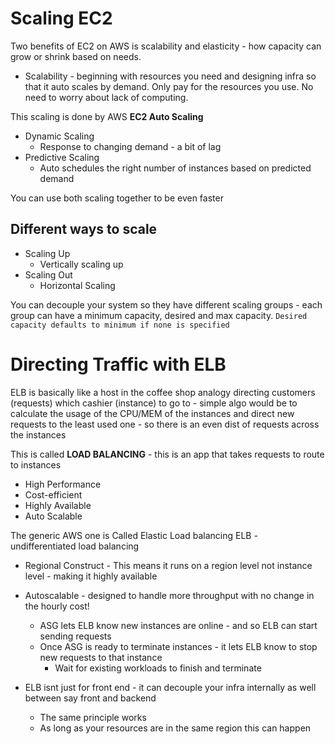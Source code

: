 # Scaling EC2

Two benefits of EC2 on AWS is scalability and elasticity - how capacity can grow or shrink based on needs.

* Scalability - beginning with resources you need and designing infra so that it auto scales by demand. Only pay for 
the resources you use. No need to worry about lack of computing. 

This scaling is done by AWS **EC2 Auto Scaling**
* Dynamic Scaling
  * Response to changing demand - a bit of lag
* Predictive Scaling
  * Auto schedules the right number of instances based on predicted demand

You can use both scaling together to be even faster

## Different ways to scale
* Scaling Up
  * Vertically scaling up 
* Scaling Out
  * Horizontal Scaling

You can decouple your system so they have different scaling groups - each group can have a minimum capacity, desired
and max capacity. `Desired capacity defaults to minimum if none is specified`



# Directing Traffic with ELB

ELB is basically like a host in the coffee shop analogy directing customers (requests) which cashier (instance) to go 
to - simple algo would be to calculate the usage of the CPU/MEM of the instances and direct new requests to the least 
used one - so there is an even dist of requests across the instances 

This is called **LOAD BALANCING** - this is an app that takes requests to route to instances 
* High Performance
* Cost-efficient
* Highly Available
* Auto Scalable

The generic AWS one is Called Elastic Load balancing ELB - undifferentiated load balancing
* Regional Construct - This means it runs on a region level not instance level - making it highly available
* Autoscalable - designed to handle more throughput with no change in the hourly cost! 
  * ASG lets ELB know new instances are online - and so ELB can start sending requests 
  * Once ASG is ready to terminate instances - it lets ELB know to stop new requests to that instance
    * Wait for existing workloads to finish and terminate

* ELB isnt just for front end - it can decouple your infra internally as well between say front and backend
  * The same principle works 
  * As long as your resources are in the same region this can happen 

